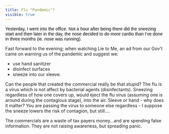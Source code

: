 ---title: Flu "Pandemic"?visible: true---<span style="color: #000000; font-family: arial, sans-serif; line-height: normal;">Yesterday, I went into the office. Not a hour after being there did the sneezing start and then later in the day, the nose decided to do more cardio than I've done in three months (ie. nose was running). <br /> </span>

Fast forward to the evening; when watching Lie to Me, an ad from our Gov't came on warning us of the pandemic and suggest we:

- use hand sanitizer   
- disinfect surfaces   
- sneeze into our sleeve.

Can the people that created the commercial really be that stupid? The flu is a virus which is not affect by bacterial agents (disinfectants). Sneezing regardless of how one covers up, would eject the flu virus (assuming one is around during the contagious stage), into the air. Sleeve or hand - why does it matter? You are passing the virus to someone else regardless - I suppose the sneeze lowers the risk of contagion, but still....

The commercials are a waste of tax payers money...and are spending false information. They are not raising awareness, but spreading panic.

 